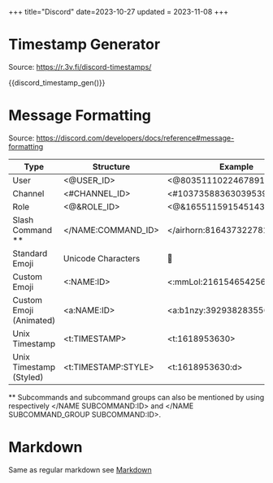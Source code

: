 +++
title="Discord"
date=2023-10-27
updated = 2023-11-08
+++

# Timestamp Generator

Source: <https://r.3v.fi/discord-timestamps/>

{{discord_timestamp_gen()}}

# Message Formatting

Source: <https://discord.com/developers/docs/reference#message-formatting>

| Type                    | Structure           | Example                       |
| ----------------------- | ------------------- | ----------------------------- |
| User                    | <@USER_ID>          | <@80351110224678912>          |
| Channel                 | <#CHANNEL_ID>       | <#103735883630395392>         |
| Role                    | <@&ROLE_ID>         | <@&165511591545143296>        |
| Slash Command **        | </NAME:COMMAND_ID>  | </airhorn:816437322781949972> |
| Standard Emoji          | Unicode Characters  | 💯                            |
| Custom Emoji            | <:NAME:ID>          | <:mmLol:216154654256398347>   |
| Custom Emoji (Animated) | <a:NAME:ID>         | <a:b1nzy:392938283556143104>  |
| Unix Timestamp          | <t:TIMESTAMP>       | <t:1618953630>                |
| Unix Timestamp (Styled) | <t:TIMESTAMP:STYLE> | <t:1618953630:d>              |

** Subcommands and subcommand groups can also be mentioned by using respectively </NAME SUBCOMMAND:ID> and </NAME
SUBCOMMAND_GROUP SUBCOMMAND:ID>.

# Markdown

Same as regular markdown see [Markdown](@/misc/markdown.md#styles-supported-in-discord-messages)

